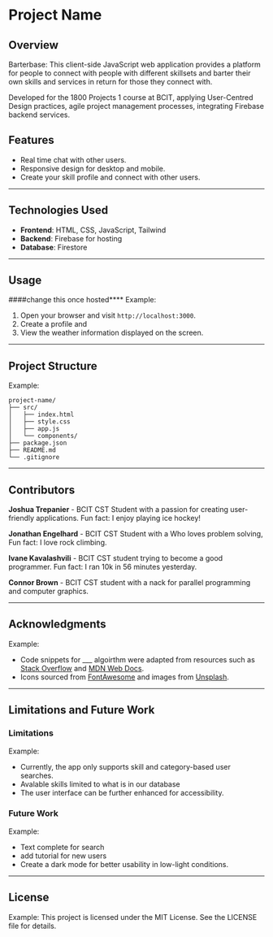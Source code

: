 
# Project Name

## Overview

Barterbase:
This client-side JavaScript web application provides a platform for people to connect with people with different skillsets and barter their own skills and services in return for those they connect with.

Developed for the 1800 Projects 1 course at BCIT, applying User-Centred Design practices, agile project management processes, integrating Firebase backend services.

## Features
- Real time chat with other users.
- Responsive design for desktop and mobile.
- Create your skill profile and connect with other users.

---

## Technologies Used

- **Frontend**: HTML, CSS, JavaScript, Tailwind
- **Backend**: Firebase for hosting
- **Database**: Firestore

---

## Usage
####change this once hosted****
Example:
1. Open your browser and visit `http://localhost:3000`.
2. Create a profile and 
3. View the weather information displayed on the screen.

---

## Project Structure

Example:
```
project-name/
├── src/
│   ├── index.html
│   ├── style.css
│   ├── app.js
│   └── components/
├── package.json
├── README.md
└── .gitignore
```

---

## Contributors

**Joshua Trepanier** - BCIT CST Student with a passion for creating user-friendly applications. Fun fact: I enjoy playing ice hockey!

**Jonathan Engelhard** - BCIT CST Student with a Who loves problem solving, Fun fact: I love rock climbing.

**Ivane Kavalashvili** - BCIT CST student trying to become a good programmer. Fun fact: I ran 10k in 56 minutes yesterday.

**Connor Brown** - BCIT CST student with a nack for parallel programming and computer graphics.

---

## Acknowledgments

Example:
- Code snippets for ___ algoirthm were adapted from resources such as [Stack Overflow](https://stackoverflow.com/) and [MDN Web Docs](https://developer.mozilla.org/).
- Icons sourced from [FontAwesome](https://fontawesome.com/) and images from [Unsplash](https://unsplash.com/).

---

## Limitations and Future Work
### Limitations

Example:
- Currently, the app only supports skill and category-based user searches.
- Avalable skills limited to what is in our database
- The user interface can be further enhanced for accessibility.

### Future Work

Example: 
- Text complete for search
- add tutorial for new users
- Create a dark mode for better usability in low-light conditions.

---

## License

Example:
This project is licensed under the MIT License. See the LICENSE file for details.



